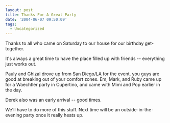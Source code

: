 ```yaml
---
layout: post
title: Thanks For A Great Party
date: '2004-06-07 09:50:09'
tags:
  - Uncategorized
---
```


Thanks to all who came on Saturday to our house for
our birthday get-together.

It's always a great time to have the place filled up
with friends -- everything just works out.

Pauly and Ghizal drove up from San Diego/LA for the
event. you guys are good at breaking out of your
comfort zones.
Em, Mark, and Ruby came up for a Waechtler party in
Cupertino, and came with Mimi and Pop earlier in the
day.

Derek also was an early arrival -- good times.

We'll have to do more of this stuff. Next time will
be an outside-in-the-evening party once it really
heats up.
